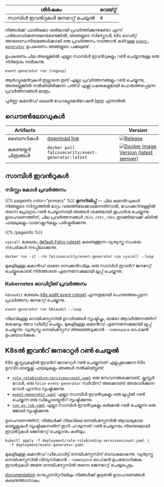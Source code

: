 |           ശീർഷകം           | വെയ്റ്റ് |
| :------------------------: | ----- |
| സാമ്പിൾ ഇവൻറുകൾ ജനറേറ്റ് ചെയ്യൽ | 4     |

നിങ്ങൾക്ക് ഫാൽക്കോ ശരിയായി പ്രവർത്തിക്കുന്നുണ്ടോ എന്ന് പരിശോധിക്കണമെന്നുണ്ടെങ്കിൽ, ഞങ്ങളുടെ സിസ്കോൾ, k8s ഓഡിറ്റ് അനുബന്ധനിയമങ്ങൾക്കായി ഒരു പ്രവർത്തനം നടത്താൻ കഴിവുള്ള [`event-generator`](https://github.com/falcosecurity/falco/event-generator)  ഉപകരണം ഞങ്ങളുടെ പക്കലുണ്ട്.

ഉപകരണം ചില അല്ലെങ്കിൽ എല്ലാ സാമ്പിൾ ഇവൻറുകളും റൺ ചെയ്യാനുള്ള ഒരു നിർദ്ദേശം നൽകുന്നു.

```
event-generator run [regexp]
```
ആർഗ്യുമെൻറുകൾ ഇല്ലാതെ ഇത് എല്ലാ പ്രവർത്തനങ്ങളും റൺ ചെയ്യുന്നു, അതല്ലെങ്കിൽ നൽകിയിരിക്കുന്ന പതിവ് എക്സ്പ്രഷനുകളുമായി പൊരുത്തപ്പെടുന്ന പ്രവർത്തനങ്ങൾ മാത്രം.

പൂർണ്ണ കമാൻഡ് ലൈൻ ഡോക്യുമെൻറേഷൻ [here](https://github.com/falcosecurity/event-generator/blob/master/docs/event-generator_run.md) എന്നതിൽ.

## **ഡൌൺലോഡുകൾ** 
| Artifacts     |  | Version |
|------|----------|----------|
| ബൈനറികൾ | [download link](https://github.com/falcosecurity/event-generator/releases/latest) | [![Release](https://img.shields.io/github/release/falcosecurity/event-generator.svg?style=flat-square)](https://github.com/falcosecurity/event-generator/releases/latest) |
| കണ്ടെയ്നർ ചിത്രങ്ങൾ | `docker pull falcosecurity/event-generator:latest` | [![Docker Image Version (latest semver)](https://img.shields.io/docker/v/falcosecurity/event-generator?color=blue&style=flat-square)](https://hub.docker.com/r/falcosecurity/event-generator/tags) |

## **സാമ്പിൾ ഇവൻറുകൾ**

### **സിസ്റ്റം കോൾ പ്രവർത്തനം**

{{% pageinfo color="primary" %}}
**മുന്നറിയിപ്പ്** — ചില കമാൻഡുകൾ നിങ്ങളുടെ സിസ്റ്റത്തിൽ മാറ്റം വരുത്തിയേക്കാമെന്നതിനാൽ, ഡോക്കറിനുള്ളിൽ തന്നെ പ്രോഗ്രാം റൺ ചെയ്യാനായി ഞങ്ങൾ ശക്തമായി ശുപാർശ ചെയ്യുന്നു. ഉദാഹരണത്തിന്, ചില പ്രവർത്തനങ്ങൾ `/bin`, `/etc`, `/dev` തുടങ്ങിയവക്ക് കീഴിൽ ഫയലുകളും ഡയറക്റ്ററികളും പരിഷ്കരിക്കുന്നു.

{{% /pageinfo %}}

`syscall` ശേഖരം, [default Falco ruleset](https://github.com/falcosecurity/falco/blob/master/rules/falco_rules.yaml) കണ്ടെത്തുന്ന വ്യത്യസ്ത സംശയ നടപടികൾ നടപ്പിലാക്കുന്നു.

```shell
docker run -it --rm falcosecurity/event-generator run syscall --loop
```

മുകളിലുള്ള കമാൻഡ് ഓരോ സെക്കൻഡിലും ഒരു സാമ്പിൾ ഇവൻറ് ജനറേറ്റ് ചെയ്തുകൊണ്ട് നിർത്താതെ എന്നെന്നേക്കുമായി ലൂപ്പ് ചെയ്യുന്നു. 


### **Kubernetes ഓഡിറ്റിങ് പ്രവർത്തനം**

`k8saudit` ശേഖരം [k8s audit event ruleset](https://github.com/falcosecurity/falco/blob/master/rules/k8s_audit_rules.yaml) എന്നതുമായി പൊരുത്തപ്പെടുന്ന പ്രവർത്തനം ജനറേറ്റ് ചെയ്യുന്നു.


```shell
event-generator run k8saudit --loop
```

നിലവിലുള്ള നെയിംസ്പേസിൽ ഉറവിടങ്ങൾ സൃഷ്ടിച്ചും, ഓരോ ആവർത്തനത്തിന് ശേഷവും അവ ഡിലീറ്റ് ചെയ്തും, മുകളിലുള്ള കമാൻഡ് എന്നെന്നേക്കുമായി ലൂപ്പ് ചെയ്യുന്നു. വ്യത്യസ്ത നെയിംസ്പേസ് തിരഞ്ഞെടുക്കാൻ `--namespace` ഓപ്ഷൻ ഉപയോഗിക്കുക.


## **K8sൽ ഇവൻറ് ജനറേറ്റർ റൺ ചെയ്യൽ**

K8s ക്ലസ്റ്ററുകളിൽ ഇവൻറ് ജനറേറ്റർ റൺ ചെയ്യുന്നത് എളുപ്പമാക്കുന്ന K8s ഉറവിട ഓബ്ജക്റ്റ് ഫയലുകളും ഞങ്ങൾ നൽകിയിട്ടുണ്ട്:

* [`role-rolebinding-serviceaccount.yaml`](https://github.com/falcosecurity/event-generator/blob/master/deployment/role-rolebinding-serviceaccount.yaml) ഒരു സേവനഅക്കൌണ്ട്, ക്ലസ്റ്റർ റോൾ, ഒരു `falco-event-generator` സർവീസ് അക്കൌണ്ട് അനുവദിക്കുന്ന റോൾ എന്നിവ സൃഷ്ടിക്കുന്നു.
* [`event-generator.yaml`](https://github.com/falcosecurity/event-generator/blob/master/deployment/event-generator.yaml) എല്ലാ സാമ്പിൾ ഇവൻറുകളും ഒരു ലൂപ്പിൽ റൺ ചെയ്യുന്ന ഒരു ഡിപ്ലോയ്മെൻറ് സൃഷ്ടിക്കുന്നു.
* [`run-as-job.yaml`](https://github.com/falcosecurity/event-generator/blob/master/deployment/run-as-job.yaml) എല്ലാ സാമ്പിൾ ഇവൻറുകളും ഒരിക്കൽ റൺ ചെയ്യുന്ന ഒരു ജോലി സൃഷ്ടിക്കുന്നു.


ഉദാഹരണത്തിന്, നിങ്ങൾക്ക് നിലവിലെ നെയിംസ്പേസിൽ ആവശ്യമായ ഓബ്ജക്റ്റുകൾ സൃഷ്ടിക്കുന്നതിന് ഇനി പറയുന്നത് റൺ ചെയ്യാനും നിരന്തരമായി ഇവൻറുകൾ ജെനറേറ്റ് ചെയ്യാനും കഴിയും:

```
kubectl apply -f deployment/role-rolebinding-serviceaccount.yaml \
  -f deployment/event-generator.yaml
```

മുകളിലുള്ള കമാൻഡ് ഡീഫോൾട്ട് നെയിംസ്പേസിന് ബാധകമാകുന്നു. വ്യത്യസ്ത നെയിംസ്പേസിൽ വിന്യസിക്കാൻ `--namespace` ഓപ്ഷൻ ഉപയോഗിക്കുക. ഇവൻറുകൾ അതേ നെയിംസ്പേസിൽ തന്നെ ജെനറേറ്റ് ചെയ്യപ്പെടും.

[documentation](https://github.com/falcosecurity/event-generator#with-kubernetes) റെപ്പോസിറ്ററിയിലും നിങ്ങൾക്ക് കൂടുതൽ ഉദാഹരണങ്ങൾ കണ്ടെത്താനാകും.